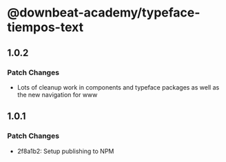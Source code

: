 # @downbeat-academy/typeface-tiempos-text

## 1.0.2

### Patch Changes

- Lots of cleanup work in components and typeface packages as well as the new navigation for www

## 1.0.1

### Patch Changes

- 2f8a1b2: Setup publishing to NPM
